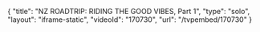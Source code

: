 {
    "title": "NZ ROADTRIP: RIDING THE GOOD VIBES, Part 1",
    "type": "solo",
    "layout": "iframe-static",
    "videoId": "170730",
    "url": "\/tvpembed\/170730"
}